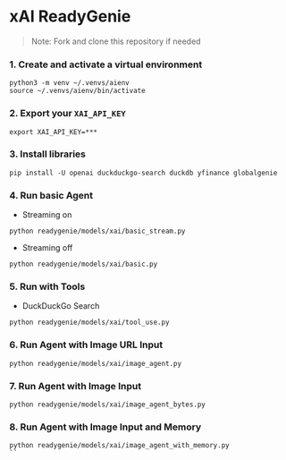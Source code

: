 # xAI ReadyGenie

> Note: Fork and clone this repository if needed

### 1. Create and activate a virtual environment

```shell
python3 -m venv ~/.venvs/aienv
source ~/.venvs/aienv/bin/activate
```

### 2. Export your `XAI_API_KEY`

```shell
export XAI_API_KEY=***
```

### 3. Install libraries

```shell
pip install -U openai duckduckgo-search duckdb yfinance globalgenie
```

### 4. Run basic Agent

- Streaming on

```shell
python readygenie/models/xai/basic_stream.py
```

- Streaming off

```shell
python readygenie/models/xai/basic.py
```

### 5. Run with Tools

- DuckDuckGo Search

```shell
python readygenie/models/xai/tool_use.py
```

### 6. Run Agent with Image URL Input

```shell
python readygenie/models/xai/image_agent.py
```

### 7. Run Agent with Image Input

```shell
python readygenie/models/xai/image_agent_bytes.py
```

### 8. Run Agent with Image Input and Memory

```shell
python readygenie/models/xai/image_agent_with_memory.py
``